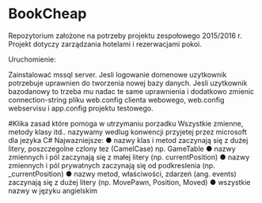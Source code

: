# BookCheap
Repozytorium założone na potrzeby projektu zespołowego 2015/2016 r. Projekt dotyczy zarządzania hotelami i rezerwacjami pokoi.

Uruchomienie:

Zainstalować mssql server. Jesli logowanie domenowe uzytkownik potrzebuje uprawnien do tworzenia nowej bazy danych. Jesli uzytkownik
bazodanowy to trzeba mu nadac te same uprawnienia i dodatkowo zmienic connection-string pliku web.config clienta webowego, web.config
webservisu i app.config projektu testowego.

#Klika zasad które pomoga w utrzymaniu porzadku
Wszystkie zmienne, metody klasy itd.. nazywamy wedlug konwencji przyjetej przez microsoft dla jezyka C#
  Najwazniejsze:
    ● nazwy klas i metod zaczynają się z dużej litery, poszczegolne czlony tez (CamelCase) np. GameTable
    ● nazwy zmiennych i pól zaczynają się z małej litery (np. currentPosition)
    ● nazwy zmiennych i pól prywatnych zaczynają się od podkreslenia (np. _currentPosition)
    ● nazwy metod, właściwości, zdarzeń (ang. events) zaczynają się z dużej litery (np. MovePawn,
    Position, Moved)
    ● wszystkie nazwy w języku angielskim
